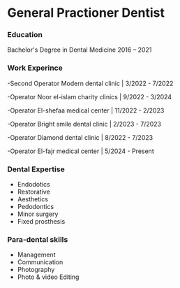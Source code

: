 # General Practioner Dentist

### Education
Bachelor's Degree in Dental Medicine
 2016 – 2021
 ### Work Experince 
-Second Operator
  Modern dental clinic            |     3/2022 - 7/2022

-Operator
  Noor el-islam charity clinics   |    9/2022 - 3/2024  

-Operator
  El-shefaa medical center        |     11/2022 - 2/2023

-Operator
  Bright smile dental clinic      |      2/2023 - 7/2023

-Operator
  Diamond dental clinic           |     8/2022 - 7/2023

-Operator
  El-fajr medical center          |      5/2024 - Present

 ### Dental Expertise
 - Endodotics
 - Restorative
 - Aesthetics
 - Pedodontics
 - Minor surgery
 - Fixed prosthesis

### Para-dental skills
- Management
- Communication
- Photography
- Photo & video Editing
